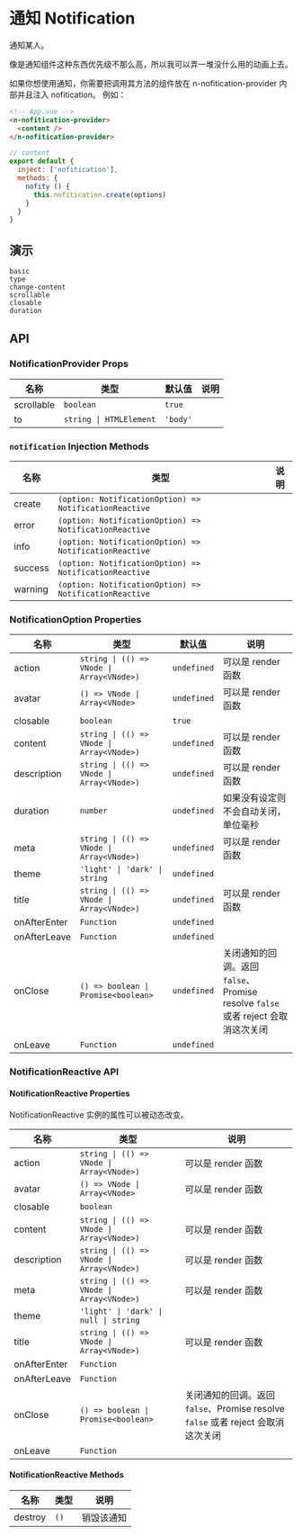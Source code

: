 # 通知 Notification

通知某人。

像是通知组件这种东西优先级不那么高，所以我可以弄一堆没什么用的动画上去。

<n-space vertical>
<n-alert title="使用前提" type="warning">
  如果你想使用通知，你需要把调用其方法的组件放在 <n-text code>n-nofitication-provider</n-text> 内部并且注入 <n-text code>nofitication</n-text>。
</n-alert>
例如：

```html
<!-- App.vue -->
<n-nofitication-provider>
  <content />
</n-nofitication-provider>
```

```js
// content
export default {
  inject: ['nofitication'],
  methods: {
    nofity () {
      this.nofitication.create(options)
    }
  }
}
```

</n-space>

## 演示

```demo
basic
type
change-content
scrollable
closable
duration
```

## API

### NotificationProvider Props

| 名称       | 类型                    | 默认值   | 说明 |
| ---------- | ----------------------- | -------- | ---- |
| scrollable | `boolean`               | `true`   |      |
| to         | `string \| HTMLElement` | `'body'` |      |

### `notification` Injection Methods

| 名称    | 类型                                                   | 说明 |
| ------- | ------------------------------------------------------ | ---- |
| create  | `(option: NotificationOption) => NotificationReactive` |      |
| error   | `(option: NotificationOption) => NotificationReactive` |      |
| info    | `(option: NotificationOption) => NotificationReactive` |      |
| success | `(option: NotificationOption) => NotificationReactive` |      |
| warning | `(option: NotificationOption) => NotificationReactive` |      |

### NotificationOption Properties

| 名称 | 类型 | 默认值 | 说明 |
| --- | --- | --- | --- |
| action | `string \| (() => VNode \| Array<VNode>)` | `undefined` | 可以是 render 函数 |
| avatar | `() => VNode \| Array<VNode>` | `undefined` | 可以是 render 函数 |
| closable | `boolean` | `true` |  |
| content | `string \| (() => VNode \| Array<VNode>)` | `undefined` | 可以是 render 函数 |
| description | `string \| (() => VNode \| Array<VNode>)` | `undefined` | 可以是 render 函数 |
| duration | `number` | `undefined` | 如果没有设定则不会自动关闭，单位毫秒 |
| meta | `string \| (() => VNode \| Array<VNode>)` | `undefined` | 可以是 render 函数 |
| theme | `'light' \| 'dark' \| string` | `undefined` |  |
| title | `string \| (() => VNode \| Array<VNode>)` | `undefined` | 可以是 render 函数 |
| onAfterEnter | `Function` | `undefined` |  |
| onAfterLeave | `Function` | `undefined` |  |
| onClose | `() => boolean \| Promise<boolean>` | `undefined` | 关闭通知的回调。返回 `false`、Promise resolve `false` 或者 reject 会取消这次关闭 |
| onLeave | `Function` | `undefined` |  |

### NotificationReactive API

#### NotificationReactive Properties

NotificationReactive 实例的属性可以被动态改变。

| 名称 | 类型 | 说明 |
| --- | --- | --- |
| action | `string \| (() => VNode \| Array<VNode>)` | 可以是 render 函数 |
| avatar | `() => VNode \| Array<VNode>` | 可以是 render 函数 |
| closable | `boolean` |  |
| content | `string \| (() => VNode \| Array<VNode>)` | 可以是 render 函数 |
| description | `string \| (() => VNode \| Array<VNode>)` | 可以是 render 函数 |
| meta | `string \| (() => VNode \| Array<VNode>)` | 可以是 render 函数 |
| theme | `'light' \| 'dark' \| null \| string` |  |
| title | `string \| (() => VNode \| Array<VNode>)` | 可以是 render 函数 |
| onAfterEnter | `Function` |  |
| onAfterLeave | `Function` |  |
| onClose | `() => boolean \| Promise<boolean>` | 关闭通知的回调。返回 `false`、Promise resolve `false` 或者 reject 会取消这次关闭 |
| onLeave | `Function` |  |

#### NotificationReactive Methods

| 名称    | 类型 | 说明       |
| ------- | ---- | ---------- |
| destroy | `()` | 销毁该通知 |
